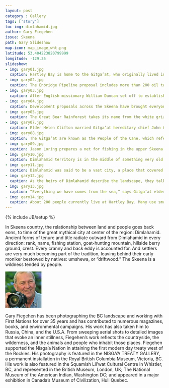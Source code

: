 ```yaml
---
layout: post
category : Gallery
tags: ['story']
toc-img: dimlahamid.jpg
author: Gary Fiegehen
issue: Skeena
path: Gary Slideshow
map-icon: map_image_wht.png
latitude: 53.404223820799999
longitude: -129.35
slideshow:
- img: gary01.jpg
  caption: Hartley Bay is home to the Gitga’at, who originally lived in the village of Laxgal’tsap near the Quaal River.
- img: gary02.jpg
  caption: The Enbridge Pipeline proposal includes more than 200 oil tankers coming out of nearby Douglas Channel every year.
- img: gary03.jpg
  caption: After English missionary William Duncan set off to establish New Metlakatla in Alaska, the remaining Gitga’at chose the cove at Hartley Bay as their new home.
- img: gary04.jpg
  caption: Development proposals across the Skeena have brought everyone into a conversation about the value of the land, including homesteaders like Ken Rabnett.
- img: gary05.jpg
  caption: The Great Bear Rainforest takes its name from the white grizzly or “spirit” bear, which the Tsimshian people said had the power to transform into a man.
- img: gary07.jpg
  caption: Elder Helen Clifton married Gitga’at hereditary chief John Clifton in 1942 and moved to Hartley Bay where they raised six children, who gave them twenty grandchildren.
- img: gary08.jpg
  caption: The Gitga’at are known as the People of the Cane, which refers to the “canes” or poles by which people once navigated canoes in the lower Skeena.
- img: gary09.jpg
  caption: Jason Loring prepares a net for fishing in the upper Skeena. More than anything else, the salmon connect everyone within the watershed.
- img: gary10.jpg
  caption: Dimlahamid territory is in the middle of something very old and quiet, and at the edge of something very big and loud.
- img: gary11.jpg
  caption: Dimlahamid was said to be a vast city, a place that covered so much ground that a flock of geese could not transverse it without falling from the sky.
- img: gary12.jpg
  caption: As the heirs of Dimlahamid describe the landscape, they talk with a mix of reverence, pride and melancholy.
- img: gary13.jpg
  caption: “Everything we have comes from the sea,” says Gitga’at elder Helen Clifton.
- img: gary14.jpg
  caption: About 200 people currently live at Hartley Bay. Many use small skiffs and fishing boats to set crab traps or catch salmon and halibut. When it comes to discussing Enbridge, the only answer is no.
---
```

{% include JB/setup %}

In Skeena country, the relationship between land and people goes back eons, to time of the great mythical city at center of the region: Dimlahamid.  Ancient forms of tenure and title radiate outward from Dimlahamid in every direction: rank, name, fishing station, goat-hunting mountain, hillside berry ground, crest. Every cranny and back eddy is accounted for. And settlers are very much becoming part of the tradition, leaving behind their early moniker bestowed by natives: umshewa, or “driftwood.” The Skeena is a wildness tended by people.

![Gary Fiegehen](assets/themes/skeena/img/contributor-headshots/Gary.jpg)

Gary Fiegehen has been photographing the BC landscape and working with First Nations for over 35 years and has contributed to numerous magazines, books, and environmental campaigns. His work has also taken him to Russia, China, and the U.S.A. From sweeping aerial shots to detailed images that evoke an inner stillness, Fiegehen’s work reflects the countryside, the wilderness, and the animals and people who inhabit those places. Fiegehen supported the Nisga’a Nation in attaining the first modern day treaty west of the Rockies. His photography is featured in the NISGA’A TREATY GALLERY, a permanent installation in the Royal British Columbia Museum, Victoria, BC. His work is also featured in the Squamish Lil’wat Cultural Centre in Whistler, BC, and represented in the British Museum, London, UK; The National Museum of the American Indian, Washington DC; and appeared in a major exhibition in Canada’s Museum of Civilization, Hull Quebec.
